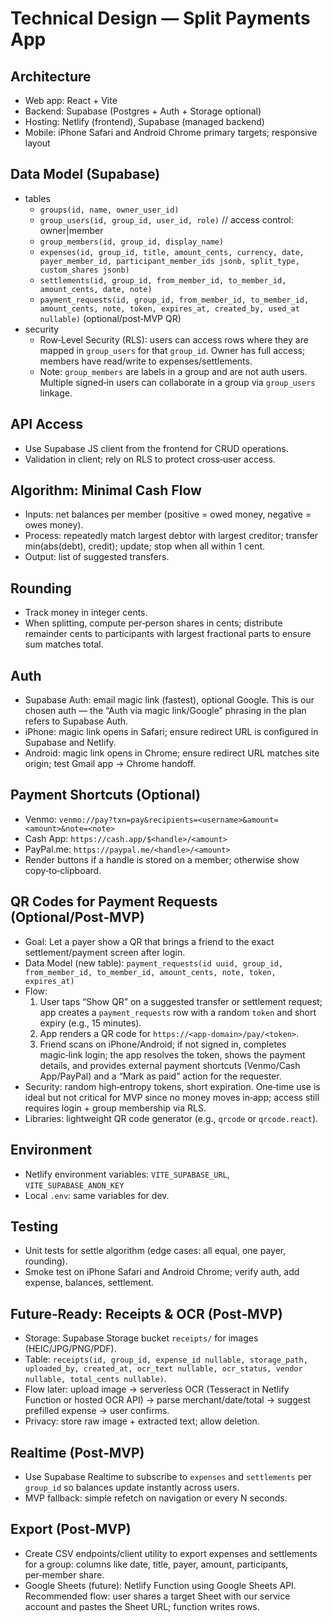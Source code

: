 # Technical Design — Split Payments App

## Architecture
- Web app: React + Vite
- Backend: Supabase (Postgres + Auth + Storage optional)
- Hosting: Netlify (frontend), Supabase (managed backend)
- Mobile: iPhone Safari and Android Chrome primary targets; responsive layout

## Data Model (Supabase)
- tables
  - `groups(id, name, owner_user_id)`
  - `group_users(id, group_id, user_id, role)`  // access control: owner|member
  - `group_members(id, group_id, display_name)`
  - `expenses(id, group_id, title, amount_cents, currency, date, payer_member_id, participant_member_ids jsonb, split_type, custom_shares jsonb)`
  - `settlements(id, group_id, from_member_id, to_member_id, amount_cents, date, note)`
  - `payment_requests(id, group_id, from_member_id, to_member_id, amount_cents, note, token, expires_at, created_by, used_at nullable)` (optional/post‑MVP QR)
- security
  - Row‑Level Security (RLS): users can access rows where they are mapped in `group_users` for that `group_id`. Owner has full access; members have read/write to expenses/settlements.
  - Note: `group_members` are labels in a group and are not auth users. Multiple signed‑in users can collaborate in a group via `group_users` linkage.

## API Access
- Use Supabase JS client from the frontend for CRUD operations.
- Validation in client; rely on RLS to protect cross‑user access.

## Algorithm: Minimal Cash Flow
- Inputs: net balances per member (positive = owed money, negative = owes money).
- Process: repeatedly match largest debtor with largest creditor; transfer min(abs(debt), credit); update; stop when all within 1 cent.
- Output: list of suggested transfers.

## Rounding
- Track money in integer cents.
- When splitting, compute per‑person shares in cents; distribute remainder cents to participants with largest fractional parts to ensure sum matches total.

## Auth
- Supabase Auth: email magic link (fastest), optional Google. This is our chosen auth — the “Auth via magic link/Google” phrasing in the plan refers to Supabase Auth.
- iPhone: magic link opens in Safari; ensure redirect URL is configured in Supabase and Netlify.
 - Android: magic link opens in Chrome; ensure redirect URL matches site origin; test Gmail app → Chrome handoff.

## Payment Shortcuts (Optional)
- Venmo: `venmo://pay?txn=pay&recipients=<username>&amount=<amount>&note=<note>`
- Cash App: `https://cash.app/$<handle>/<amount>`
- PayPal.me: `https://paypal.me/<handle>/<amount>`
- Render buttons if a handle is stored on a member; otherwise show copy‑to‑clipboard.

## QR Codes for Payment Requests (Optional/Post‑MVP)
- Goal: Let a payer show a QR that brings a friend to the exact settlement/payment screen after login.
- Data Model (new table): `payment_requests(id uuid, group_id, from_member_id, to_member_id, amount_cents, note, token, expires_at)`
- Flow:
  1) User taps “Show QR” on a suggested transfer or settlement request; app creates a `payment_requests` row with a random `token` and short expiry (e.g., 15 minutes).
  2) App renders a QR code for `https://<app-domain>/pay/<token>`.
  3) Friend scans on iPhone/Android; if not signed in, completes magic‑link login; the app resolves the token, shows the payment details, and provides external payment shortcuts (Venmo/Cash App/PayPal) and a “Mark as paid” action for the requester.
- Security: random high‑entropy tokens, short expiration. One‑time use is ideal but not critical for MVP since no money moves in‑app; access still requires login + group membership via RLS.
- Libraries: lightweight QR code generator (e.g., `qrcode` or `qrcode.react`).

## Environment
- Netlify environment variables: `VITE_SUPABASE_URL`, `VITE_SUPABASE_ANON_KEY`
- Local `.env`: same variables for dev.

## Testing
- Unit tests for settle algorithm (edge cases: all equal, one payer, rounding).
- Smoke test on iPhone Safari and Android Chrome; verify auth, add expense, balances, settlement.

## Future‑Ready: Receipts & OCR (Post‑MVP)
- Storage: Supabase Storage bucket `receipts/` for images (HEIC/JPG/PNG/PDF).
- Table: `receipts(id, group_id, expense_id nullable, storage_path, uploaded_by, created_at, ocr_text nullable, ocr_status, vendor nullable, total_cents nullable)`.
- Flow later: upload image → serverless OCR (Tesseract in Netlify Function or hosted OCR API) → parse merchant/date/total → suggest prefilled expense → user confirms.
- Privacy: store raw image + extracted text; allow deletion.

## Realtime (Post‑MVP)
- Use Supabase Realtime to subscribe to `expenses` and `settlements` per `group_id` so balances update instantly across users.
- MVP fallback: simple refetch on navigation or every N seconds.

## Export (Post‑MVP)
- Create CSV endpoints/client utility to export expenses and settlements for a group: columns like date, title, payer, amount, participants, per‑member share.
- Google Sheets (future): Netlify Function using Google Sheets API. Recommended flow: user shares a target Sheet with our service account and pastes the Sheet URL; function writes rows.
